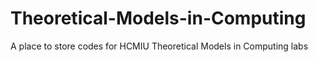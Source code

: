 # Theoretical-Models-in-Computing
A place to store codes for HCMIU Theoretical Models in Computing labs
